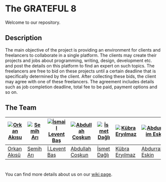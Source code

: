 # The GRATEFUL 8
Welcome to our repository.

## Description
The main objective of the project is providing an environment for clients and freelancers to collaborate in a single platform. The clients may create their projects and jobs about programming, writing, design, development etc. and post the details on this platform to find  an  expert  on  such  topics.  The  freelancers  are  free  to  bid  on  these  projects until  a  certain deadline that is specifically determined by the client. After collecting these bids, the client may agree with one of these freelancers. The agreement includes details such as job completion deadline, total fee to be paid, payment options and so on. 




## The Team


[![Orkan Akısu](https://avatars0.githubusercontent.com/u/36167517?s=400&v=4)](https://github.com/bounswe/bounswe2018group8/wiki/Orkan-Ak%C4%B1s%C3%BC) | [![Semih Arı](https://avatars0.githubusercontent.com/u/36154366?s=400&v=4)](https://github.com/bounswe/bounswe2018group8/wiki/Semih-Ar%C4%B1) | [![İsmail Levent Baş](https://avatars0.githubusercontent.com/u/17166724?s=400&v=4)](https://github.com/bounswe/bounswe2018group8/wiki/%C4%B0smail-Levent-Ba%C5%9F) | [![Abdullah Coşkun](https://avatars3.githubusercontent.com/u/32523435?s=400&v=4)](https://github.com/bounswe/bounswe2018group8/wiki/Abdullah-Co%C5%9Fkun) | [![İsmet Dağlı](https://avatars1.githubusercontent.com/u/21147014?s=400&v=4)](https://github.com/bounswe/bounswe2018group8/wiki/%C4%B0smet-Da%C4%9Fl%C4%B1) | [![Kübra Eryılmaz](https://avatars3.githubusercontent.com/u/34382537?s=400&v=4)](https://github.com/bounswe/bounswe2018group8/wiki/K%C3%BCbra-Ery%C4%B1lmaz) | [![Abdurrahim Eskin](https://avatars1.githubusercontent.com/u/35101427?s=400&v=4)](https://github.com/bounswe/bounswe2018group8/wiki/Abdurrahim-ESK%C4%B0N)  | [![Ahmet Selim Karaduman](https://avatars2.githubusercontent.com/u/26579971?s=400&v=4)](https://github.com/bounswe/bounswe2018group8/wiki/Selim-Karaduman) | [![Yaman Kındap](https://avatars0.githubusercontent.com/u/32527700?s=400&v=4)](https://github.com/bounswe/bounswe2018group8/wiki/Yaman-K%C4%B1ndap)| [![Eray Sezgin](https://avatars1.githubusercontent.com/u/15183812?s=400&v=4)](https://github.com/sezgineray)
---|---|---|---|---|---|---|---|---|---
[Orkan Akısü](https://github.com/bounswe/bounswe2018group8/wiki/Orkan-Ak%C4%B1s%C3%BC) | [Semih Arı](https://github.com/bounswe/bounswe2018group8/wiki/Semih-Ar%C4%B1) | [İ.Levent Baş](https://github.com/bounswe/bounswe2018group8/wiki/%C4%B0smail-Levent-Ba%C5%9F) | [Abdullah Coşkun](https://github.com/bounswe/bounswe2018group8/wiki/Abdullah-Co%C5%9Fkun) | [İsmet Dağlı](https://github.com/bounswe/bounswe2018group8/wiki/%C4%B0smet-Da%C4%9Fl%C4%B1) | [Kübra Eryılmaz](https://github.com/bounswe/bounswe2018group8/wiki/K%C3%BCbra-Ery%C4%B1lmaz) | [Abdurrahim Eskin](https://github.com/bounswe/bounswe2018group8/wiki/Abdurrahim-ESK%C4%B0N) | [A.Selim Karaduman](https://github.com/bounswe/bounswe2018group8/wiki/Selim-Karaduman) | [Yaman Kındap](https://github.com/bounswe/bounswe2018group8/wiki/Yaman-K%C4%B1ndap) | [Eray Sezgin](https://github.com/sezgineray)


#
You can find more details about us on our [wiki page](https://github.com/bounswe/bounswe2018group8/wiki).



